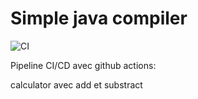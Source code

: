 # Simple java compiler

![CI](https://github.com/alleonar/test_cicd/actions/workflows/ci.yml/badge.svg)

Pipeline CI/CD avec github actions:

calculator avec add et substract
